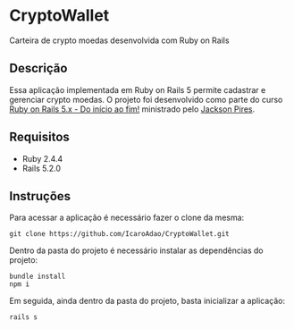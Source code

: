 # CryptoWallet

Carteira de crypto moedas desenvolvida com Ruby on Rails

## Descrição

Essa aplicação implementada em Ruby on Rails 5 permite cadastrar e gerenciar crypto moedas. O projeto foi desenvolvido como parte do curso [Ruby on Rails 5.x - Do início ao fim!](https://www.udemy.com/course/rubyonrails-5x/) ministrado pelo [Jackson Pires](https://www.linkedin.com/in/jackson-pires/).

## Requisitos

* Ruby 2.4.4
* Rails 5.2.0

## Instruções

Para acessar a aplicação é necessário fazer o clone da mesma:

```console
git clone https://github.com/IcaroAdao/CryptoWallet.git
```
Dentro da pasta do projeto é necessário instalar as dependências do projeto:

```console
bundle install
npm i
```

Em seguida, ainda dentro da pasta do projeto, basta inicializar a aplicação:

```console
rails s
```

